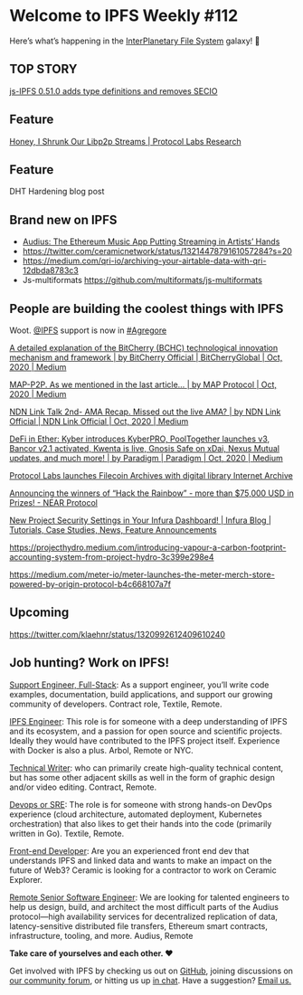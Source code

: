 # Welcome to IPFS Weekly #112

Here’s what’s happening in the [InterPlanetary File System](https://ipfs.io/) galaxy! 🚀

## TOP STORY
[js-IPFS 0.51.0 adds type definitions and removes SECIO](https://blog.ipfs.io/2020-10-29-js-ipfs-0-50/)

## Feature
[Honey, I Shrunk Our Libp2p Streams | Protocol Labs Research](https://research.protocol.ai/blog/2020/honey-i-shrunk-our-libp2p-streams/)

## Feature
DHT Hardening blog post

## Brand new on IPFS
* [Audius: The Ethereum Music App Putting Streaming in Artists’ Hands](https://blockonomi.com/audius-ethereum-music-app/)
* https://twitter.com/ceramicnetwork/status/1321447879161057284?s=20
* https://medium.com/qri-io/archiving-your-airtable-data-with-qri-12dbda8783c3
* Js-multiformats https://github.com/multiformats/js-multiformats

## People are building the coolest things with IPFS
Woot. 
 [@IPFS](https://twitter.com/IPFS) 
 support is now in  [#Agregore](https://twitter.com/hashtag/Agregore?src=hashtag_click) 

[A detailed explanation of the BitCherry (BCHC) technological innovation mechanism and framework | by BitCherry Official | BitCherryGlobal | Oct, 2020 | Medium](https://medium.com/bitcherryglobal/a-detailed-explanation-of-the-bitcherry-bchc-technological-innovation-mechanism-and-framework-658505819afa)

[MAP-P2P. As we mentioned in the last article… | by MAP Protocol | Oct, 2020 | Medium](https://marcopoloprotocol.medium.com/map-p2p-903697887958)

[NDN Link Talk 2nd- AMA Recap. Missed out the live AMA? | by NDN Link Official | NDN Link Official | Oct, 2020 | Medium](https://medium.com/ndn-link-official/ndn-link-talk-2nd-ama-recap-a1573c45e348)

[DeFi in Ether: Kyber introduces KyberPRO, PoolTogether launches v3, Bancor v2.1 activated, Kwenta is live, Gnosis Safe on xDai, Nexus Mutual updates, and much more! | by Paradigm | Paradigm | Oct, 2020 | Medium](https://medium.com/paradigm-fund/defi-in-ether-paypal-announces-crypto-support-kyber-introduces-kyberpro-pooltogether-launches-39f6976fa7e7)

[Protocol Labs launches Filecoin Archives with digital library Internet Archive](https://www.theblockcrypto.com/linked/82718/protocol-labs-filecoin-internet-archive)

[Announcing the winners of “Hack the Rainbow” - more than $75,000 USD in Prizes! - NEAR Protocol](https://near.org/blog/winners-of-hack-the-rainbow/)

[New Project Security Settings in Your Infura Dashboard! | Infura Blog | Tutorials, Case Studies, News, Feature Announcements](https://blog.infura.io/new-project-security-settings-in-your-infura-dashboard/)

https://projecthydro.medium.com/introducing-vapour-a-carbon-footprint-accounting-system-from-project-hydro-3c399e298e4

https://medium.com/meter-io/meter-launches-the-meter-merch-store-powered-by-origin-protocol-b4c668107a7f

## Upcoming
https://twitter.com/klaehnr/status/1320992612409610240


## Job hunting? Work on IPFS!

[Support Engineer, Full-Stack](https://textile.breezy.hr/p/b4aada03ce62-support-engineer-full-stack-contractor): As a support engineer, you’ll write code examples, documentation, build applications, and support our growing community of developers. Contract role, Textile, Remote.

[IPFS Engineer](https://authenticjobs.com/job/3315/arbol-inc-ipfs-engineer): This role is for someone with a deep understanding of IPFS and its ecosystem, and a passion for open source and scientific projects. Ideally they would have contributed to the IPFS project itself. Experience with Docker is also a plus. Arbol, Remote or NYC.

[Technical Writer](https://www.notion.so/Hiring-Technical-Writer-bc6a543f6bea40f28c06abfbfd810ea4): who can primarily create high-quality technical content, but has some other adjacent skills as well in the form of graphic design and/or video editing. Contract, Remote.

[Devops or SRE](https://authenticjobs.com/job/3006/textile-devops-or-sre/): The role is for someone with strong hands-on DevOps experience (cloud architecture, automated deployment, Kubernetes orchestration) that also likes to get their hands into the code (primarily written in Go). Textile, Remote.  

[Front-end Developer](https://twitter.com/ceramicnetwork/status/1305886402886995968): Are you an experienced front end dev that understands IPFS and linked data and wants to make an impact on the future of Web3? Ceramic is looking for a contractor to work on Ceramic Explorer.

[Remote Senior Software Engineer](https://jobs.lever.co/audius): We are looking for talented engineers to help us design, build, and architect the most difficult parts of the Audius protocol—high availability services for decentralized replication of data, latency-sensitive distributed file transfers, Ethereum smart contracts, infrastructure, tooling, and more. Audius, Remote

**Take care of yourselves and each other. ❤️**

Get involved with IPFS by checking us out on [GitHub](https://github.com/ipfs), joining discussions on [our community forum](https://discuss.ipfs.io/), or hitting us up [in chat](https://riot.im/app/#/room/#ipfs:matrix.org). Have a suggestion? [Email us.](mailto:newsletter@ipfs.io)
